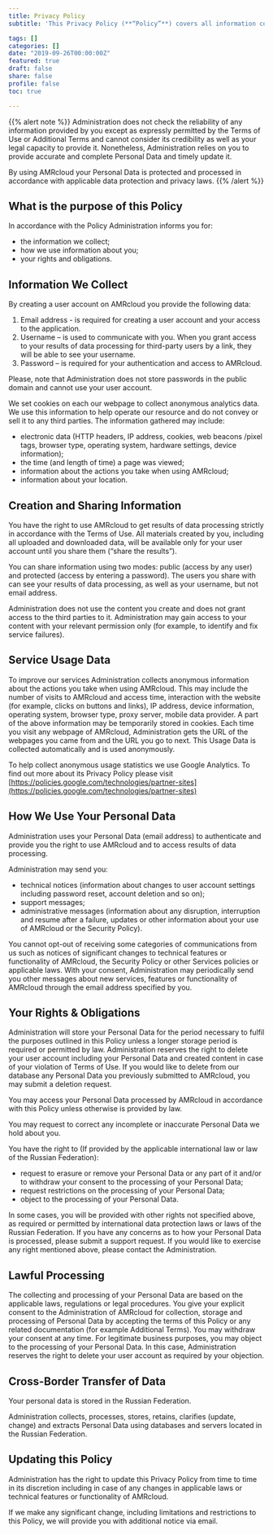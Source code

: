 ```yaml
---
title: Privacy Policy
subtitle: 'This Privacy Policy (**“Policy”**) covers all information collected from you through AMRcloud.net and/or app.AMRcloud.net (**“AMRcloud”**), including Personal Data as defined under applicable law (“**Personal Data**”).'

tags: []
categories: []
date: "2019-09-26T00:00:00Z"
featured: true
draft: false
share: false
profile: false
toc: true

---
```


{{% alert note %}}
Administration does not check the reliability of any information provided by you except as expressly permitted by the Terms of Use or Additional Terms and cannot consider its credibility as well as your legal capacity to provide it. Nonetheless, Administration relies on you to provide accurate and complete Personal Data and timely update it. 

By using AMRcloud your Personal Data is protected and processed in accordance with applicable data protection and privacy laws. 
{{% /alert %}}


## What is the purpose of this Policy

In accordance with the Policy Administration informs you for:

- the information we collect;
- how we use information about you;
- your rights and obligations.

## Information We Collect 

By creating a user account on AMRcloud you provide the following data:

1.	Email address - is required for creating a user account and your access to the application. 
2.	Username – is used to communicate with you. When you grant access to your results of data processing for third-party users by a link, they will be able to see your username.
3.	Password – is required for your authentication and access to AMRcloud. 

Please, note that Administration does not store passwords in the public domain and cannot use your user account. 

We set cookies on each our webpage to collect anonymous analytics data. We use this information to help operate our resource and do not convey or sell it to any third parties. The information gathered may include: 

- electronic data (HTTP headers, IP address, cookies, web beacons /pixel tags, browser type, operating system, hardware settings, device information);
- the time (and length of time) a page was viewed;
- information about the actions you take when using AMRcloud;
- information about your location.

## Creation and Sharing Information

You have the right to use AMRcloud to get results of data processing strictly in accordance with the Terms of Use. All materials created by you, including all uploaded and downloaded data, will be available only for your user account until you share them (“share the results”).

You can share information using two modes: public (access by any user) and protected (access by entering a password). The users you share with can see your results of data processing, as well as your username, but not email address.

Administration does not use the content you create and does not grant access to the third parties to it. Administration may gain access to your content with your relevant permission only (for example, to identify and fix service failures).

## Service Usage Data

To improve our services Administration collects anonymous information about the actions you take when using AMRcloud. This may include the number of visits to AMRcloud and access time, interaction with the website (for example, clicks on buttons and links), IP address, device information, operating system, browser type, proxy server, mobile data provider.  A part of the above information may be temporarily stored in cookies. Each time you visit any webpage of AMRcloud, Administration gets the URL of the webpages you came from and the URL you go to next. This Usage Data is collected automatically and is used anonymously.

To help collect anonymous usage statistics we use Google Analytics. To find out more about its Privacy Policy please visit [https://policies.google.com/technologies/partner-sites](https://policies.google.com/technologies/partner-sites)

## How We Use Your Personal Data 

Administration uses your Personal Data (email address) to authenticate and provide you the right to use AMRcloud and to access results of data processing.

Administration may send you: 

- technical notices (information about changes to user account settings including password reset, account deletion and so on); 
- support messages; 
- administrative messages (information about any disruption, interruption and resume after a failure, updates or other information about your use of AMRcloud or the Security Policy).

You cannot opt-out of receiving some categories of communications from us such as notices of significant changes to technical features or functionality of AMRcloud, the Security Policy or other Services policies or applicable laws. With your consent, Administration may periodically send you other messages about new services, features or functionality of AMRcloud through the email address specified by you.

## Your Rights & Obligations

Administration will store your Personal Data for the period necessary to fulfil the purposes outlined in this Policy unless a longer storage period is required or permitted by law. Administration reserves the right to delete your user account including your Personal Data and created content in case of your violation of Terms of Use. If you would like to delete from our database any Personal Data you previously submitted to AMRcloud, you may submit a deletion request. 

You may access your Personal Data processed by AMRcloud in accordance with this Policy unless otherwise is provided by law.

You may request to correct any incomplete or inaccurate Personal Data we hold about you.

You have the right to (If provided by the applicable international law or law of the Russian Federation):

- request to erasure or remove your Personal Data or any part of it and/or to withdraw your consent to the processing of your Personal Data;
- request restrictions on the processing of your Personal Data; 
- object to the processing of your Personal Data.

In some cases, you will be provided with other rights not specified above, as required or permitted by international data protection laws or laws of the Russian Federation. If you have any concerns as to how your Personal Data is processed, please submit a support request. If you would like to exercise any right mentioned above, please contact the Administration.

## Lawful Processing 

The collecting and processing of your Personal Data are based on the applicable laws, regulations or legal procedures. You give your explicit consent to the Administration of AMRcloud for collection, storage and processing of Personal Data by accepting the terms of this Policy or any related documentation (for example Additional Terms). You may withdraw your consent at any time. For legitimate business purposes, you may object to the processing of your Personal Data. In this case, Administration reserves the right to delete your user account as required by your objection. 

## Cross-Border Transfer of Data

Your personal data is stored in the Russian Federation.

Administration collects, processes, stores, retains, clarifies (update, change) and extracts Personal Data using databases and servers located in the Russian Federation.

## Updating this Policy

Administration has the right to update this Privacy Policy from time to time in its discretion including in case of any changes in applicable laws or technical features or functionality of AMRcloud.

If we make any significant change, including limitations and restrictions to this Policy, we will provide you with additional notice via email.